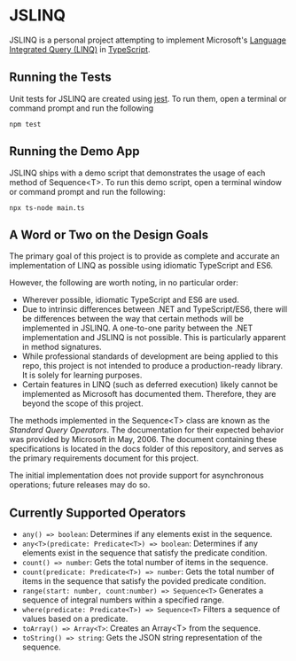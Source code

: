 # JSLINQ

JSLINQ is a personal project attempting to implement Microsoft's [Language Integrated Query (LINQ)](https://docs.microsoft.com/en-us/dotnet/standard/linq/) in [TypeScript](https://www.typescriptlang.org/docs/).

## Running the Tests

Unit tests for JSLINQ are created using [jest](https://jestjs.io/). To run them, open a terminal or command prompt and run the following

```
npm test
```

## Running the Demo App

JSLINQ ships with a demo script that demonstrates the usage of each method of Sequence&lt;T&gt;. To run this demo script, open a terminal window or command prompt and run the following:

```
npx ts-node main.ts
```

## A Word or Two on the Design Goals

The primary goal of this project is to provide as complete and accurate an implementation of LINQ as possible using idiomatic TypeScript and ES6.

However, the following are worth noting, in no particular order:

* Wherever possible, idiomatic TypeScript and ES6 are used.
* Due to intrinsic differences between .NET and TypeScript/ES6, there will be differences between the way that certain methods will be implemented in JSLINQ. A one-to-one parity between the .NET implementation and JSLINQ is not possible. This is particularly apparent in method signatures.
* While professional standards of development are being applied to this repo, this project is not intended to produce a production-ready library. It is solely for learning purposes.
* Certain features in LINQ (such as deferred execution) likely cannot be implemented as Microsoft has documented them. Therefore, they are beyond the scope of this project.

The methods implemented in the Sequence&lt;T&gt; class are known as the *Standard Query Operators*. The documentation for their expected behavior was provided by Microsoft in May, 2006. The document containing these specifications is located in the docs folder of this repository, and serves as the primary requirements document for this project.

The initial implementation does not provide support for asynchronous operations; future releases may do so.

## Currently Supported Operators

* `any() => boolean`: Determines if any elements exist in the sequence.
* `any<T>(predicate: Predicate<T>) => boolean`: Determines if any elements exist in the sequence that satisfy the predicate condition.
* `count() => number`: Gets the total number of items in the sequence.
* `count(predicate: Predicate<T>) => number`: Gets the total number of items in the sequence that satisfy the povided predicate condition.
* `range(start: number, count:number) => Sequence<T>` Generates a sequence of integral numbers within a specified range.
* `where(predicate: Predicate<T>) => Sequence<T>` Filters a sequence of values based on a predicate.
* `toArray() => Array<T>`: Creates an Array&lt;T&gt; from the sequence.
* `toString() => string`: Gets the JSON string representation of the sequence.